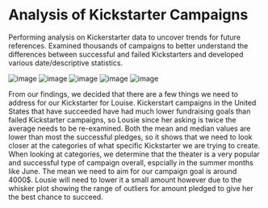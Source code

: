 # Analysis of Kickstarter Campaigns
Performing analysis on Kickerstarter data to uncover trends for future references. Examined thousands of campaigns to better understand the differences between successful and failed Kickstarters and developed various date/descriptive statistics.

![image](https://user-images.githubusercontent.com/107444840/174462335-fb2d4ab5-5d3a-4cce-b0da-82ed512523c6.png)
![image](https://user-images.githubusercontent.com/107444840/174462404-472c265a-1bcc-436e-b3db-006baf15484b.png)
![image](https://user-images.githubusercontent.com/107444840/174462425-cc62e3bf-422f-43b4-bf9f-aba9b5f656d9.png)
![image](https://user-images.githubusercontent.com/107444840/174462365-ba8205c4-6d79-48d9-a2a9-5b16db5bf3a3.png)
![image](https://user-images.githubusercontent.com/107444840/174462460-30e669f3-b255-4fbc-a703-073b4c63dc17.png)

From our findings, we decided that there are a few things we need to address for our Kickstarter for Louise. Kickerstart campaigns in the United States that have succeeded have had much lower fundraising goals than failed Kickstarter campaigns, so Lousie since her asking is twice the average needs to be re-examined. Both the mean and median values are lower than most the successful pledges, so it shows that we need to look closer at the categories of what specific Kickstarter we are trying to create. When looking at categories, we determine that the theater is a very popular and successful type of campaign overall, espcially in the summer months like June. The mean we need to aim for our campaign goal is around 4000$. Lousie will need to lower it a small amount however due to the whisker plot showing the range of outliers for amount pledged to give her the best chance to succeed. 
